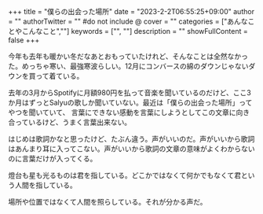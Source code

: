 +++
title = "僕らの出会った場所"
date = "2023-2-2T06:55:25+09:00"
author = ""
authorTwitter = "" #do not include @
cover = ""
categories = ["あんなことやこんなこと",""]
keywords = ["", ""]
description = ""
showFullContent = false
+++

今年も去年も暖かい冬だなあとおもっていたけれど、そんなことは全然なかった。めっちゃ寒い、最強寒波らしい。12月にコンバースの綿のダウンじゃないダウンを買って着ている。

去年の3月からSpotifyに月額980円を払って音楽を聞いているのだけど、ここ3か月はずっとSalyuの歌しか聞いていない。最近は「僕らの出会った場所」ってやつを聞いていて、
言葉にできない感動を言葉にしようとしてこの文章に向き合っているけど、うまく言葉出来ない。

はじめは歌詞かなと思ったけど、たぶん違う。声がいいのだ。声がいいから歌詞はあんまり耳に入ってこない。声がいいから歌詞の文章の意味がよくわからないのに言葉だけが入ってくる。

燈台も星も光るものは君を指している。どこかではなくて何かでもなくて君という人間を指している。


場所や位置ではなくて人間を照らしている。それが分かる声だ。
